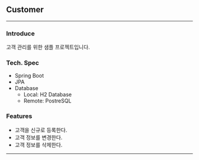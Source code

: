 ## Customer

---

### Introduce 

고객 관리를 위한 샘플 프로젝트입니다.

### Tech. Spec
* Spring Boot
* JPA
* Database
  * Local: H2 Database
  * Remote: PostreSQL

### Features
* 고객을 신규로 등록한다.
* 고객 정보를 변경한다.
* 고객 정보를 삭제한다.

---

